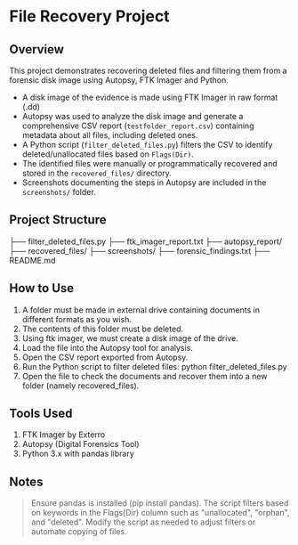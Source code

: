 # File Recovery Project

## Overview
This project demonstrates recovering deleted files and filtering them from a forensic disk image using Autopsy, FTK Imager and Python.

- A disk image of the evidence is made using FTK Imager in raw format (.dd)
- Autopsy was used to analyze the disk image and generate a comprehensive CSV report (`testfolder_report.csv`) containing metadata about all files, including deleted ones.
- A Python script (`filter_deleted_files.py`) filters the CSV to identify deleted/unallocated files based on `Flags(Dir)`.
- The identified files were manually or programmatically recovered and stored in the `recovered_files/` directory.
- Screenshots documenting the steps in Autopsy are included in the `screenshots/` folder.

## Project Structure

├── filter_deleted_files.py
├── ftk_imager_report.txt
├── autopsy_report/
├── recovered_files/
├── screenshots/
├── forensic_findings.txt
├── README.md


## How to Use

1. A folder must be made in external drive containing documents in different formats as you wish.
2. The contents of this folder must be deleted.
3. Using ftk imager, we must create a disk image of the drive.
4. Load the file into the Autopsy tool for analysis.
5. Open the CSV report exported from Autopsy.
6. Run the Python script to filter deleted files:
   python filter_deleted_files.py
7. Open the file to check the documents and recover them into a new folder (namely recovered_files).

## Tools Used
1. FTK Imager by Exterro
2. Autopsy (Digital Forensics Tool)
3. Python 3.x with pandas library

## Notes
> Ensure pandas is installed (pip install pandas).
> The script filters based on keywords in the Flags(Dir) column such as "unallocated", "orphan", and "deleted".
> Modify the script as needed to adjust filters or automate copying of files.


